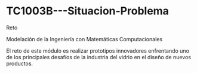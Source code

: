 # TC1003B---Situacion-Problema
Reto

Modelación de la Ingeniería con Matemáticas Computacionales

El reto de este módulo es realizar prototipos innovadores enfrentando uno de los principales desafíos de la industria del vidrio en el diseño de nuevos productos.
